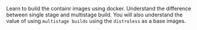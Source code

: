 Learn to build the containr images using docker.
Understand the difference between single stage and multistage build.
You will also understand the value of using `multistage builds` using the `distroless` as a base images.
